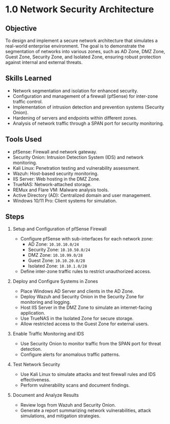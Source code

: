 
# 1.0 Network Security Architecture

## Objective
To design and implement a secure network architecture that simulates a real-world enterprise environment. The goal is to demonstrate the segmentation of networks into various zones, such as AD Zone, DMZ Zone, Guest Zone, Security Zone, and Isolated Zone, ensuring robust protection against internal and external threats.

## Skills Learned
- Network segmentation and isolation for enhanced security.
- Configuration and management of a firewall (pfSense) for inter-zone traffic control.
- Implementation of intrusion detection and prevention systems (Security Onion).
- Hardening of servers and endpoints within different zones.
- Analysis of network traffic through a SPAN port for security monitoring.

## Tools Used
- pfSense: Firewall and network gateway.
- Security Onion: Intrusion Detection System (IDS) and network monitoring.
- Kali Linux: Penetration testing and vulnerability assessment.
- Wazuh: Host-based security monitoring.
- IIS Server: Web hosting in the DMZ Zone.
- TrueNAS: Network-attached storage.
- REMux and Flare VM: Malware analysis tools.
- Active Directory (AD): Centralized domain and user management.
- Windows 10/11 Pro: Client systems for simulation.

## Steps

1. Setup and Configuration of pfSense Firewall
   - Configure pfSense with sub-interfaces for each network zone:
     - AD Zone: `10.10.10.0/24`
     - Security Zone: `10.10.50.0/24`
     - DMZ Zone: `10.10.99.0/28`
     - Guest Zone: `10.10.20.0/28`
     - Isolated Zone: `10.10.1.0/28`
   - Define inter-zone traffic rules to restrict unauthorized access.

2. Deploy and Configure Systems in Zones
   - Place Windows AD Server and clients in the AD Zone.
   - Deploy Wazuh and Security Onion in the Security Zone for monitoring and logging.
   - Host IIS Server in the DMZ Zone to simulate an internet-facing application.
   - Use TrueNAS in the Isolated Zone for secure storage.
   - Allow restricted access to the Guest Zone for external users.

3. Enable Traffic Monitoring and IDS
   - Use Security Onion to monitor traffic from the SPAN port for threat detection.
   - Configure alerts for anomalous traffic patterns.

4. Test Network Security
   - Use Kali Linux to simulate attacks and test firewall rules and IDS effectiveness.
   - Perform vulnerability scans and document findings.

5. Document and Analyze Results
   - Review logs from Wazuh and Security Onion.
   - Generate a report summarizing network vulnerabilities, attack simulations, and mitigation strategies.
